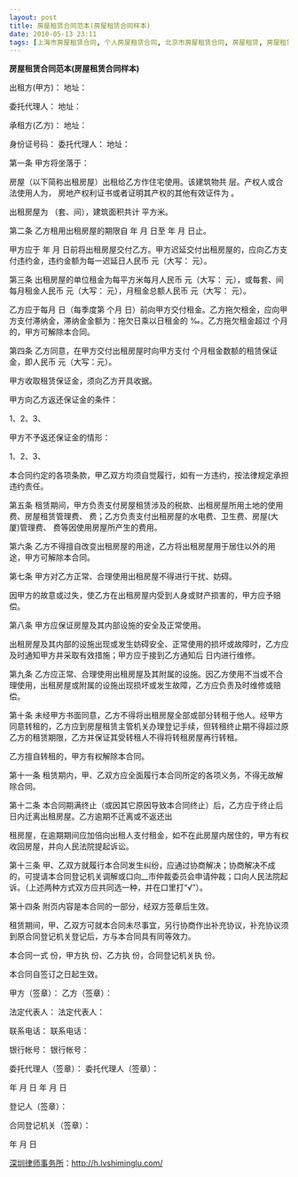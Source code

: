 ```yaml
---
layout: post
title: 房屋租赁合同范本(房屋租赁合同样本)
date: 2010-05-13 23:11
tags: [上海市房屋租赁合同, 个人房屋租赁合同, 北京市房屋租赁合同, 房屋租赁, 房屋租赁合同下载, 房屋租赁合同书, 房屋租赁合同示范文本, 深圳市房屋租赁合同, 深圳房产律师咨询]
---
```

<strong>房屋租赁合同范本(房屋租赁合同样本)</strong>

出租方(甲方)：
地址：

委托代理人：
地址：

承租方(乙方)：
地址：

身份证号码：
委托代理人：
地址：

第一条 甲方将坐落于：

房屋（以下简称出租房屋）出租给乙方作住宅使用。该建筑物共 层。产权人或合法使用人为， 房地产权利证书或者证明其产权的其他有效证件为 。

出租房屋为 （套、间），建筑面积共计 平方米。

第二条 乙方租用出租房屋的期限自 年 月 日至 年 月 日止。

甲方应于 年 月 日前将出租房屋交付乙方。甲方迟延交付出租房屋的，应向乙方支付违约金，违约金额为每一迟延日人民币 元（大写： 元）。

第三条 出租房屋的单位租金为每平方米每月人民币 元（大写： 元），或每套、间每月租金人民币 元（大写： 元），月租金总额人民币 元（大写： 元）。

乙方应于每月 日（每季度第 个月 日）前向甲方交付租金。乙方拖欠租金，应向甲方支付滞纳金，滞纳金金额为：拖欠日乘以日租金的 ‰。乙方拖欠租金超过 个月的，甲方可解除本合同。

第四条 乙方同意，在甲方交付出租房屋时向甲方支付 个月租金数额的租赁保证金，即人民币 元（大写：元）。

甲方收取租赁保证金，须向乙方开具收据。

甲方向乙方返还保证金的条件：

1、2、3、

甲方不予返还保证金的情形：

1、2、3、

本合同约定的各项条款，甲乙双方均须自觉履行，如有一方违约，按法律规定承担违约责任。

第五条 租赁期间，甲方负责支付房屋租赁涉及的税款、出租房屋所用土地的使用费、房屋租赁管理费、 费；乙方负责支付出租房屋的水电费、卫生费、房屋(大厦)管理费、 费等因使用房屋所产生的费用。

第六条 乙方不得擅自改变出租房屋的用途，乙方将出租房屋用于居住以外的用途，甲方可解除本合同。

第七条 甲方对乙方正常、合理使用出租房屋不得进行干扰、妨碍。

因甲方的故意或过失，使乙方在出租房屋内受到人身或财产损害的，甲方应予赔偿。

第八条 甲方应保证房屋及其内部设施的安全及正常使用。

出租房屋及其内部的设施出现或发生妨碍安全、正常使用的损坏或故障时，乙方应及时通知甲方并采取有效措施；甲方应于接到乙方通知后 日内进行维修。

第九条 乙方应正常、合理使用出租房屋及其附属的设施。因乙方使用不当或不合理使用，出租房屋或附属的设施出现损坏或发生故障，乙方应负责及时维修或赔偿。

第十条 未经甲方书面同意，乙方不得将出租房屋全部或部分转租于他人。经甲方同意转租的，乙方应到房屋租赁主管机关办理登记手续，但转租终止期不得超过原乙方的租赁期限，乙方并保证其受转租人不得将转租房屋再行转租。

乙方擅自转租的，甲方有权解除本合同。

第十一条 租赁期内，甲、乙双方应全面履行本合同所定的各项义务，不得无故解除合同。

第十二条 本合同期满终止（或因其它原因导致本合同终止）后，乙方应于终止后 日内迁离出租房屋。乙方逾期不迁离或不返还出

租房屋，在逾期期间应加倍向出租人支付租金，如不在此房屋内居住的，甲方有权收回房屋，并向人民法院提起诉讼。

第十三条 甲、乙双方就履行本合同发生纠纷，应通过协商解决；协商解决不成的，可提请本合同登记机关调解或口向__市仲裁委员会申请仲裁；口向人民法院起诉。（上述两种方式双方应共同选一种，并在口里打“√”）。

第十四条 附页内容是本合同的一部分，经双方签章后生效。

租赁期间，甲、乙双方可就本合同未尽事宜，另行协商作出补充协议，补充协议须到原合同登记机关登记后，方与本合同具有同等效力。

本合同一式 份，甲方执 份、乙方执 份，合同登记机关执 份。

本合同自签订之日起生效。

甲方（签章）：                     乙方（签章）：

法定代表人：                      法定代表人：

联系电话：                        联系电话：

银行帐号：                        银行帐号：

委托代理人（签章）：               委托代理人（签章）：

年 月 日                 年 月 日

登记人（签章）：

合同登记机关（签章）：

年 月 日

<a href="http://h.lvshiminglu.com/">深圳律师事务所</a>：<a href="http://h.lvshiminglu.com/">http://h.lvshiminglu.com/</a>

